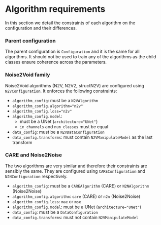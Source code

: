 # Algorithm requirements

In this section we detail the constraints of each algorithm on the configuration and
their differences. 


### Parent configuration

The parent configuration is `Configuration` and it is the same for all algorithms. It 
should not be used to train any of the algorithms as the child classes ensure coherence
across the parameters.

### Noise2Void family

Noise2Void algorithms (N2V, N2V2, structN2V) are configured using `N2VConfiguration`.
It enforces the following constraints:


- `algorithm_config`: must be a `N2VAlgorithm`
- `algorithm_config.algorithm="n2v"`
- `algorithm_config.loss="n2v"`
- `algorithm_config.model`: 
    - must be a UNet (`architecture="UNet"`)
    - `in_channels` and `num_classes` must be equal
- `data_config`: must be a `N2VDataConfiguration`
- `data_config.transforms`: must contain `N2VManipulateModel` as the last transform


### CARE and Noise2Noise

The two algorithms are very similar and therefore their constraints are sensibly
the same. They are configured using `CAREConfiguration` and `N2NConfiguration`
respectively.

- `algorithm_config`: must be a `CAREAlgorithm` (CARE) or `N2NAlgorithm` (Noise2Noise)
- `algorithm_config.algorithm`: `care` (CARE) or `n2n` (Noise2Noise)
- `algorithm_config.loss`: `mae` or `mse`
- `algorithm_config.model`: must be a UNet (`architecture="UNet"`)
- `data_config`: must be a `DataConfiguration`
- `data_config.transforms`: must not contain `N2VManipulateModel`
